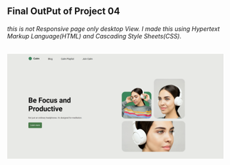 ## Final OutPut of Project 04
###### this is not Responsive page only desktop View. I made this using Hypertext Markup Language(HTML) and Cascading Style Sheets(CSS). 
![final output ot project 04](../FinalOutPutofProjects/project%2004.png)